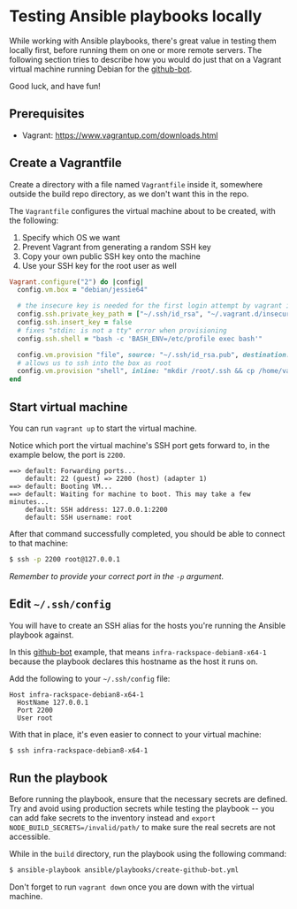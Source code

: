 # Testing Ansible playbooks locally

While working with Ansible playbooks, there's great value in testing them
locally first, before running them on one or more remote servers. The following
section tries to describe how you would do just that on a Vagrant virtual machine
running Debian for the [github-bot][].

Good luck, and have fun!

## Prerequisites

- Vagrant: https://www.vagrantup.com/downloads.html

## Create a Vagrantfile

Create a directory with a file named `Vagrantfile` inside it, somewhere outside
the build repo directory, as we don't want this in the repo.

The `Vagrantfile` configures the virtual machine about to be created, with the following:

1. Specify which OS we want
2. Prevent Vagrant from generating a random SSH key
3. Copy your own public SSH key onto the machine
4. Use your SSH key for the root user as well

```ruby
Vagrant.configure("2") do |config|
  config.vm.box = "debian/jessie64"

  # the insecure key is needed for the first login attempt by vagrant itself
  config.ssh.private_key_path = ["~/.ssh/id_rsa", "~/.vagrant.d/insecure_private_key"]
  config.ssh.insert_key = false
  # fixes "stdin: is not a tty" error when provisioning
  config.ssh.shell = "bash -c 'BASH_ENV=/etc/profile exec bash'"

  config.vm.provision "file", source: "~/.ssh/id_rsa.pub", destination: "~/.ssh/authorized_keys"
  # allows us to ssh into the box as root
  config.vm.provision "shell", inline: "mkdir /root/.ssh && cp /home/vagrant/.ssh/authorized_keys /root/.ssh/authorized_keys"
end
```

## Start virtual machine

You can run `vagrant up` to start the virtual machine.

Notice which port the virtual machine's SSH port gets forward to, in the example
below, the port is `2200`.

```
==> default: Forwarding ports...
    default: 22 (guest) => 2200 (host) (adapter 1)
==> default: Booting VM...
==> default: Waiting for machine to boot. This may take a few minutes...
    default: SSH address: 127.0.0.1:2200
    default: SSH username: root
```

After that command successfully completed, you should be able to connect to that machine:

```bash
$ ssh -p 2200 root@127.0.0.1
```

*Remember to provide your correct port in the `-p` argument.*

## Edit `~/.ssh/config`

You will have to create an SSH alias for the hosts you're running the Ansible playbook against.

In this [github-bot][] example, that means `infra-rackspace-debian8-x64-1` because
the playbook declares this hostname as the host it runs on.

Add the following to your `~/.ssh/config` file:

```
Host infra-rackspace-debian8-x64-1
  HostName 127.0.0.1
  Port 2200
  User root
```

With that in place, it's even easier to connect to your virtual machine:

```bash
$ ssh infra-rackspace-debian8-x64-1
```

## Run the playbook

Before running the playbook, ensure that the necessary secrets are defined.
Try and avoid using production secrets while testing the playbook -- you can add
fake secrets to the inventory instead and
`export NODE_BUILD_SECRETS=/invalid/path/` to make sure the real secrets are
not accessible.

While in the `build` directory, run the playbook using the following
command:

```bash
$ ansible-playbook ansible/playbooks/create-github-bot.yml
```

Don't forget to run `vagrant down` once you are down with the virtual machine.

[github-bot]: ../ansible/playbooks/create-github-bot.yml
